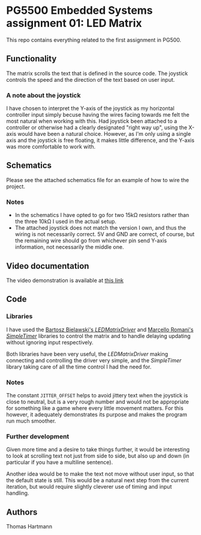 # PG5500 Embedded Systems assignment 01: LED Matrix

This repo contains everything related to the first assignment in PG500.

## Functionality

The matrix scrolls the text that is defined in the source code. The joystick controls the speed and the direction of the text based on user input.

### A note about the joystick

I have chosen to interpret the Y-axis of the joystick as my horizontal controller input simply becuse having the wires facing towards me felt the most natural when working with this. Had joystick been attached to a controller or otherwise had a clearly designated "right way up", using the X-axis would have been a natural choice. However, as I'm only using a single axis and the joystick is free floating, it makes little difference, and the Y-axis was more comfortable to work with.

## Schematics

Please see the attached schematics file for an example of how to wire the project.

### Notes

- In the schematics I have opted to go for two 15kΩ resistors rather than the three 10kΩ I used in the actual setup.
- The attached joystick does not match the version I own, and thus the wiring is not necessarily correct. 5V and GND are correct, of course, but the remaining wire should go from whichever pin send Y-axis information, not necessarily the middle one.

## Video documentation

The video demonstration is available at [this link](https://youtu.be/ZpuexGntez8)

## Code

### Libraries

I have used the [Bartosz Bielawski's *LEDMatrixDriver*](https://github.com/bartoszbielawski/LEDMatrixDriver) and [Marcello Romani's *SimpleTimer*](https://github.com/marcelloromani/Arduino-SimpleTimer/tree/master/SimpleTimer) libraries to control the matrix and to handle delaying updating without ignoring input respectively.

Both libraries have been very useful, the *LEDMatrixDriver* making connecting and controlling the driver very simple, and the *SimpleTimer* library taking care of all the time control I had the need for.

### Notes

The constant `JITTER_OFFSET` helps to avoid jittery text when the joystick is close to neutral, but is a very rough number and would not be appropriate for something like a game where every little movement matters. For this however, it adequately demonstrates its purpose and makes the program run much smoother.

### Further development

Given more time and a desire to take things further, it would be interesting to look at scrolling text not just from side to side, but also up and down (in particular if you have a multiline sentence).

Another idea would be to make the text not move without user input, so that the default state is still. This would be a natural next step from the current iteration, but would require slightly cleverer use of timing and input handling.

## Authors

Thomas Hartmann